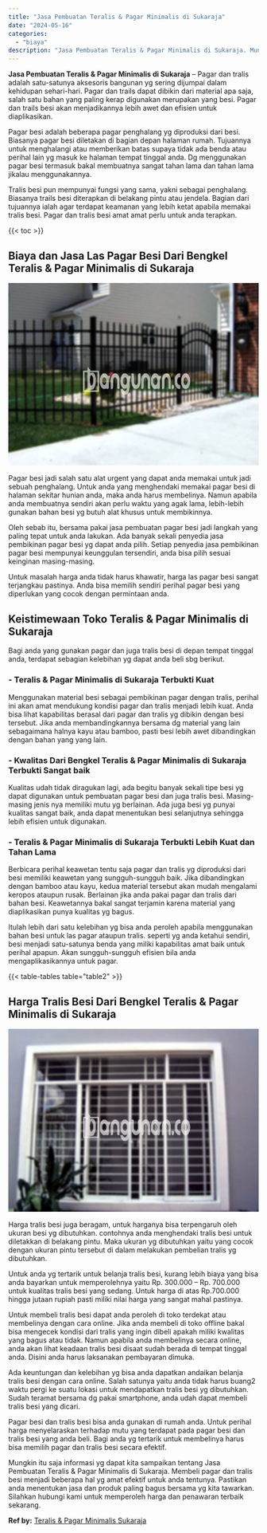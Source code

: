 ```yaml
---
title: "Jasa Pembuatan Teralis & Pagar Minimalis di Sukaraja"
date: "2024-05-16"
categories: 
  - "biaya"
description: "Jasa Pembuatan Teralis & Pagar Minimalis di Sukaraja. Mungkin itu saja informasi yg dapat kita sampaikan tentang Jasa Pembuatan Teralis & Pagar Minimalis di..."
---
```


**Jasa Pembuatan Teralis & Pagar Minimalis di Sukaraja** – Pagar dan tralis adalah satu-satunya aksesoris bangunan yg sering dijumpai dalam kehidupan sehari-hari. Pagar dan trails dapat dibikin dari material apa saja, salah satu bahan yang paling kerap digunakan merupakan yang besi. Pagar dan trails besi akan menjadikannya lebih awet dan efisien untuk diaplikasikan.

Pagar besi adalah beberapa pagar penghalang yg diproduksi dari besi. Biasanya pagar besi diletakan di bagian depan halaman rumah. Tujuannya untuk menghalangi atau memberikan batas supaya tidak ada benda atau perihal lain yg masuk ke halaman tempat tinggal anda. Dg menggunakan pagar besi termasuk bakal membuatnya sangat tahan lama dan tahan lama jikalau menggunakannya.

Tralis besi pun mempunyai fungsi yang sama, yakni sebagai penghalang. Biasanya trails besi diterapkan di belakang pintu atau jendela. Bagian dari tujuannya ialah agar terdapat keamanan yang lebih ketat apabila memakai tralis besi. Pagar dan tralis besi amat amat perlu untuk anda terapkan.

{{< toc >}}

## Biaya dan Jasa Las Pagar Besi Dari Bengkel Teralis & Pagar Minimalis di Sukaraja

![Jasa Pembuatan Teralis & Pagar Minimalis di Sukaraja](/images/pagar-minimalis-murah-67.png)

Pagar besi jadi salah satu alat urgent yang dapat anda memakai untuk jadi sebuah penghalang. Untuk anda yang menghendaki memakai pagar besi di halaman sekitar hunian anda, maka anda harus membelinya. Namun apabila anda membuatnya sendiri akan perlu waktu yang agak lama, lebih-lebih gunakan bahan besi yg butuh alat khusus untuk membikinnya.

Oleh sebab itu, bersama pakai jasa pembuatan pagar besi jadi langkah yang paling tepat untuk anda lakukan. Ada banyak sekali penyedia jasa pembikinan pagar besi yg dapat anda pilih. Setiap penyedia jasa pembikinan pagar besi mempunyai keunggulan tersendiri, anda bisa pilih sesuai keinginan masing-masing.

Untuk masalah harga anda tidak harus khawatir, harga las pagar besi sangat terjangkau pastinya. Anda bisa memilih sendiri perihal pagar besi yang diperlukan yang cocok dengan permintaan anda.

## Keistimewaan Toko Teralis & Pagar Minimalis di Sukaraja

Bagi anda yang gunakan pagar dan juga tralis besi di depan tempat tinggal anda, terdapat sebagian kelebihan yg dapat anda beli sbg berikut.

### \- Teralis & Pagar Minimalis di Sukaraja Terbukti Kuat

Menggunakan material besi sebagai pembikinan pagar dengan tralis, perihal ini akan amat mendukung kondisi pagar dan tralis menjadi lebih kuat. Anda bisa lihat kapabilitas berasal dari pagar dan tralis yg dibikin dengan besi tersebut. Jika anda membandingkannya bersama dg material yang lain sebagaimana halnya kayu atau bamboo, pasti besi lebih awet dibandingkan dengan bahan yang yang lain.

### \- Kwalitas Dari Bengkel Teralis & Pagar Minimalis di Sukaraja Terbukti Sangat baik

Kualitas udah tidak diragukan lagi, ada begitu banyak sekali tipe besi yg dapat digunakan untuk pembuatan pagar besi dan juga tralis besi. Masing-masing jenis nya memiliki mutu yg berlainan. Ada juga besi yg punyai kualitas sangat baik, anda dapat menentukan besi selanjutnya sehingga lebih efisien untuk digunakan.

### \- Teralis & Pagar Minimalis di Sukaraja Terbukti Lebih Kuat dan Tahan Lama

Berbicara perihal keawetan tentu saja pagar dan tralis yg diproduksi dari besi memiliki keawetan yang sungguh-sungguh baik. Jika dibandingkan dengan bamboo atau kayu, kedua material tersebut akan mudah mengalami keropos ataupun rusak. Berlainan jika anda pakai pagar dan tralis dari bahan besi. Keawetannya bakal sangat terjamin karena material yang diaplikasikan punya kualitas yg bagus.

Itulah lebih dari satu kelebihan yg bisa anda peroleh apabila menggunakan bahan besi untuk las pagar ataupun tralis. seperti yg anda ketahui sendiri, besi menjadi satu-satunya benda yang miliki kapabilitas amat baik untuk perihal apapun. Akan sungguh-sungguh efisien bila anda mengaplikasikannya untuk pagar.

{{< table-tables table="table2" >}}

## Harga Tralis Besi Dari Bengkel Teralis & Pagar Minimalis di Sukaraja

![Jasa Pembuatan Teralis & Pagar Minimalis di Sukaraja](/images/teralis-minimalis-murah-46.png)

Harga tralis besi juga beragam, untuk harganya bisa terpengaruh oleh ukuran besi yg dibutuhkan. contohnya anda menghendaki tralis besi untuk diletakkan di belakang pintu. Maka ukuran yg dibutuhkan yaitu yang cocok dengan ukuran pintu tersebut di dalam melakukan pembelian tralis yg dibutuhkan.

Untuk anda yg tertarik untuk belanja tralis besi, kurang lebih biaya yang bisa anda bayarkan untuk memperolehnya yaitu Rp. 300.000 – Rp. 700.000 untuk kualitas tralis besi yang sedang. Untuk harga di atas Rp.700.000 hingga jutaan rupiah pasti miliki nilai harga yang sangat mahal pastinya.

Untuk membeli tralis besi dapat anda peroleh di toko terdekat atau membelinya dengan cara online. Jika anda membeli di toko offline bakal bisa mengecek kondisi dari tralis yang ingin dibeli apakah miliki kwalitas yang bagus atau tidak. Namun apabila anda membelinya secara online, anda akan lihat keadaan tralis besi disaat sudah berada di tempat tinggal anda. Disini anda harus laksanakan pembayaran dimuka.

Ada keuntungan dan kelebihan yg bisa anda dapatkan andaikan belanja tralis besi dengan cara online. Salah satunya yaitu anda tidak harus buang2 waktu pergi ke suatu lokasi untuk mendapatkan tralis besi yg dibutuhkan. Sudah teramat bersama dg pakai smartphone, anda udah dapat membeli tralis besi yang dicari.

Pagar besi dan tralis besi bisa anda gunakan di rumah anda. Untuk perihal harga menyelaraskan terhadap mutu yang terdapat pada pagar besi dan tralis besi yang anda beli. Bagi anda yg tertarik untuk membelinya harus bisa memilih pagar dan tralis besi secara efektif.

Mungkin itu saja informasi yg dapat kita sampaikan tentang Jasa Pembuatan Teralis & Pagar Minimalis di Sukaraja. Membeli pagar dan tralis besi menjadi beberapa hal yg amat efektif untuk anda tentunya. Pastikan anda menentukan jasa dan produk paling bagus bersama yg kita tawarkan. Silahkan hubungi kami untuk memperoleh harga dan penawaran terbaik sekarang.

**Ref by:** [Teralis & Pagar Minimalis Sukaraja](https://id.wikipedia.org/wiki/Teralis)
